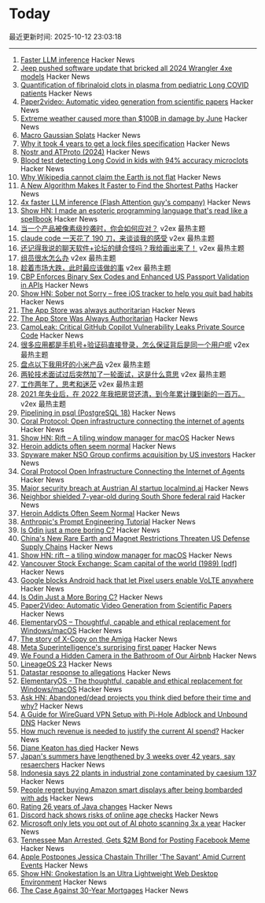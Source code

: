 # Today

最近更新时间: 2025-10-12 23:03:18

--- 
1. [Faster LLM inference](https://www.together.ai/blog/adaptive-learning-speculator-system-atlas) Hacker News
2. [Jeep pushed software update that bricked all 2024 Wrangler 4xe models](https://twitter.com/StephenGutowski/status/1977055831720862101) Hacker News
3. [Quantification of fibrinaloid clots in plasma from pediatric Long COVID patients](https://www.researchsquare.com/article/rs-7483367/v1) Hacker News
4. [Paper2video: Automatic video generation from scientific papers](https://arxiv.org/abs/2510.05096) Hacker News
5. [Extreme weather caused more than $100B in damage by June](https://www.livescience.com/planet-earth/climate-change/extreme-weather-caused-more-than-usd100-billion-in-damage-by-june-smashing-us-records) Hacker News
6. [Macro Gaussian Splats](https://danybittel.ch/macro.html) Hacker News
7. [Why it took 4 years to get a lock files specification](https://snarky.ca/why-it-took-4-years-to-get-a-lock-files-specification/) Hacker News
8. [Nostr and ATProto (2024)](https://shreyanjain.net/2024/07/05/nostr-and-atproto.html) Hacker News
9. [Blood test detecting Long Covid in kids with 94% accuracy microclots](https://www.researchsquare.com/article/rs-7483367/v1) Hacker News
10. [Why Wikipedia cannot claim the Earth is not flat](https://en.wikipedia.org/wiki/Wikipedia:Why_Wikipedia_cannot_claim_the_Earth_is_not_flat) Hacker News
11. [A New Algorithm Makes It Faster to Find the Shortest Paths](https://www.wired.com/story/new-method-is-the-fastest-way-to-find-the-best-routes/) Hacker News
12. [4x faster LLM inference (Flash Attention guy's company)](https://www.together.ai/blog/adaptive-learning-speculator-system-atlas) Hacker News
13. [Show HN: I made an esoteric programming language that's read like a spellbook](https://github.com/sirbread/spellscript) Hacker News
14. [当一个产品被像素级抄袭时，你会如何应对？](https://www.v2ex.com/t/1164648) v2ex 最热主题
15. [claude code 一天花了 190 刀，来谈谈我的感受](https://www.v2ex.com/t/1164626) v2ex 最热主题
16. [还记得我说的聊天软件+论坛的缝合怪吗？我给画出来了！](https://www.v2ex.com/t/1164611) v2ex 最热主题
17. [组员很水怎么办](https://www.v2ex.com/t/1164606) v2ex 最热主题
18. [趁着市场大跌，此时最应该做的事](https://www.v2ex.com/t/1164588) v2ex 最热主题
19. [CBP Enforces Binary Sex Codes and Enhanced US Passport Validation in APIs](https://www.gtlaw-insidebusinessimmigration.com/u-s-customs-and-border-protection-cbp/cbp-enforces-binary-sex-codes-and-enhanced-us-passport-validation-in-apis/) Hacker News
20. [Show HN: Sober not Sorry – free iOS tracker to help you quit bad habits](https://sobernotsorry.app/) Hacker News
21. [The App Store was always authoritarian](https://infrequently.org/2025/10/the-app-store-was-always-authoritarian/) Hacker News
22. [The App Store Was Always Authoritarian](https://infrequently.org/2025/10/the-app-store-was-always-authoritarian/) Hacker News
23. [CamoLeak: Critical GitHub Copilot Vulnerability Leaks Private Source Code](https://www.legitsecurity.com/blog/camoleak-critical-github-copilot-vulnerability-leaks-private-source-code) Hacker News
24. [很多应用都是手机号+验证码直接登录，怎么保证背后是同一个用户呢](https://www.v2ex.com/t/1164591) v2ex 最热主题
25. [盘点以下我用坏的小米产品](https://www.v2ex.com/t/1164584) v2ex 最热主题
26. [两轮技术面试过后突然加了一轮面试，这是什么意思](https://www.v2ex.com/t/1164576) v2ex 最热主题
27. [工作两年了，思考和迷茫](https://www.v2ex.com/t/1164575) v2ex 最热主题
28. [2021 年失业后，在 2022 年我把房贷还清，到今年累计赚到新的一百万。](https://www.v2ex.com/t/1164574) v2ex 最热主题
29. [Pipelining in psql (PostgreSQL 18)](https://postgresql.verite.pro/blog/2025/10/01/psql-pipeline.html) Hacker News
30. [Coral Protocol: Open infrastructure connecting the internet of agents](https://arxiv.org/abs/2505.00749) Hacker News
31. [Show HN: Rift – A tiling window manager for macOS](https://github.com/acsandmann/rift) Hacker News
32. [Heroin addicts often seem normal](https://justismills.substack.com/p/heroin-addicts-often-seem-normal) Hacker News
33. [Spyware maker NSO Group confirms acquisition by US investors](https://techcrunch.com/2025/10/10/spyware-maker-nso-group-confirms-acquisition-by-us-investors/) Hacker News
34. [Coral Protocol Open Infrastructure Connecting the Internet of Agents](https://arxiv.org/abs/2505.00749) Hacker News
35. [Major security breach at Austrian AI startup localmind.ai](https://localmind.ai/) Hacker News
36. [Neighbor shielded 7-year-old during South Shore federal raid](https://chicago.suntimes.com/immigration/2025/10/10/neighbor-shielded-7-year-old-during-south-shore-federal-raid-i-didnt-want-them-to-take-her) Hacker News
37. [Heroin Addicts Often Seem Normal](https://justismills.substack.com/p/heroin-addicts-often-seem-normal) Hacker News
38. [Anthropic's Prompt Engineering Tutorial](https://github.com/anthropics/prompt-eng-interactive-tutorial) Hacker News
39. [Is Odin just a more boring C?](https://dayvster.com/blog/is-odin-just-a-more-boring-c/) Hacker News
40. [China's New Rare Earth and Magnet Restrictions Threaten US Defense Supply Chains](https://www.csis.org/analysis/chinas-new-rare-earth-and-magnet-restrictions-threaten-us-defense-supply-chains) Hacker News
41. [Show HN: rift – a tiling window manager for macOS](https://github.com/acsandmann/rift) Hacker News
42. [Vancouver Stock Exchange: Scam capital of the world (1989) [pdf]](https://scamcouver.wordpress.com/wp-content/uploads/2012/04/scam-capital.pdf) Hacker News
43. [Google blocks Android hack that let Pixel users enable VoLTE anywhere](https://www.androidauthority.com/pixel-ims-broken-october-update-3606444/) Hacker News
44. [Is Odin Just a More Boring C?](https://dayvster.com/blog/is-odin-just-a-more-boring-c/) Hacker News
45. [Paper2Video: Automatic Video Generation from Scientific Papers](https://arxiv.org/abs/2510.05096) Hacker News
46. [ElementaryOS – Thoughtful, capable and ethical replacement for Windows/macOS](https://elementary.io/) Hacker News
47. [The story of X-Copy on the Amiga](https://spillhistorie.no/2025/10/10/the-story-of-x-copy-on-the-amiga/) Hacker News
48. [Meta Superintelligence's surprising first paper](https://paddedinputs.substack.com/p/meta-superintelligences-surprising) Hacker News
49. [We Found a Hidden Camera in the Bathroom of Our Airbnb](https://www.nytimes.com/2025/10/09/travel/airbnb-refund-camera-bathroom.html) Hacker News
50. [LineageOS 23](https://lineageos.org/Changelog-30/) Hacker News
51. [Datastar response to allegations](https://data-star.dev/essays/greedy_developer) Hacker News
52. [ElementaryOS - The thoughtful, capable and ethical replacement for Windows/macOS](https://elementary.io/) Hacker News
53. [Ask HN: Abandoned/dead projects you think died before their time and why?](https://news.ycombinator.com/item?id=45553132) Hacker News
54. [A Guide for WireGuard VPN Setup with Pi-Hole Adblock and Unbound DNS](https://psyonik.tech/posts/a-guide-for-wireguard-vpn-setup-with-pi-hole-adblock-and-unbound-dns/) Hacker News
55. [How much revenue is needed to justify the current AI spend?](https://pracap.com/an-ai-addendum/) Hacker News
56. [Diane Keaton has died](https://www.nytimes.com/2025/10/11/movies/diane-keaton-dead.html) Hacker News
57. [Japan's summers have lengthened by 3 weeks over 42 years, say resaerchers](https://english.kyodonews.net/articles/-/62626) Hacker News
58. [Indonesia says 22 plants in industrial zone contaminated by caesium 137](https://www.reuters.com/sustainability/boards-policy-regulation/indonesia-says-22-plants-industrial-zone-near-jakarta-contaminated-by-caesium-2025-10-08/) Hacker News
59. [People regret buying Amazon smart displays after being bombarded with ads](https://arstechnica.com/gadgets/2025/10/people-regret-buying-amazon-smart-displays-after-being-bombarded-with-ads/) Hacker News
60. [Rating 26 years of Java changes](https://neilmadden.blog/2025/09/12/rating-26-years-of-java-changes/) Hacker News
61. [Discord hack shows risks of online age checks](https://news.sky.com/story/discord-hack-shows-dangers-of-online-age-checks-as-internet-policing-hopes-put-to-the-test-13447618) Hacker News
62. [Microsoft only lets you opt out of AI photo scanning 3x a year](https://hardware.slashdot.org/story/25/10/11/0238213/microsofts-onedrive-begins-testing-face-recognizing-ai-for-photos-for-some-preview-users) Hacker News
63. [Tennessee Man Arrested, Gets $2M Bond for Posting Facebook Meme](https://reason.com/2025/10/10/tennessee-man-arrested-gets-2-million-bond-for-posting-facebook-meme/) Hacker News
64. [Apple Postpones Jessica Chastain Thriller 'The Savant' Amid Current Events](https://deadline.com/2025/09/the-savant-jessica-chastain-postponed-apple-1236553658/) Hacker News
65. [Show HN: Gnokestation Is an Ultra Lightweight Web Desktop Environment](https://gnokestation.netlify.app) Hacker News
66. [The Case Against 30-Year Mortgages](https://www.wsj.com/opinion/the-case-against-30-year-mortgages-0cbd6d56) Hacker News
